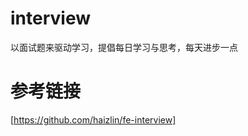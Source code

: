 # interview
以面试题来驱动学习，提倡每日学习与思考，每天进步一点














# 参考链接

 [https://github.com/haizlin/fe-interview]
 